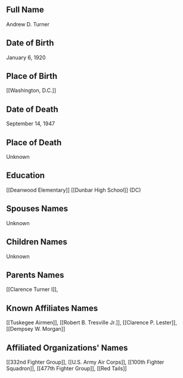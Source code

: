 ## Full Name
Andrew D. Turner

## Date of Birth
January 6, 1920

## Place of Birth
[[Washington, D.C.]]

## Date of Death
September 14, 1947

## Place of Death
Unknown

## Education
[[Deanwood Elementary]]
[[Dunbar High School]] (DC)

## Spouses Names
Unknown

## Children Names
Unknown

## Parents Names
[[Clarence Turner I]], 

## Known Affiliates Names
[[Tuskegee Airmen]], [[Robert B. Tresville Jr.]], [[Clarence P. Lester]], [[Dempsey W. Morgan]]

## Affiliated Organizations' Names
[[332nd Fighter Group]], [[U.S. Army Air Corps]], [[100th Fighter Squadron]], [[477th Fighter Group]], [[Red Tails]]


